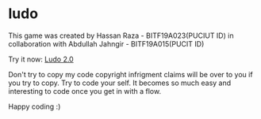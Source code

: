 # ludo
This game was created by Hassan Raza - BITF19A023(PUCIUT ID)
in collaboration with Abdullah Jahngir - BITF19A015(PUCIT ID)

<p>Try it now: <a href="http://razabhai.epizy.com/ludo/index.html" target="_blank">Ludo 2.0</a></p>
Don't try to copy my code copyright infrigment claims will be over to you if you try to copy.
Try to code your self. It becomes so much easy and interesting to code once you get in with a flow.

Happy coding :)
